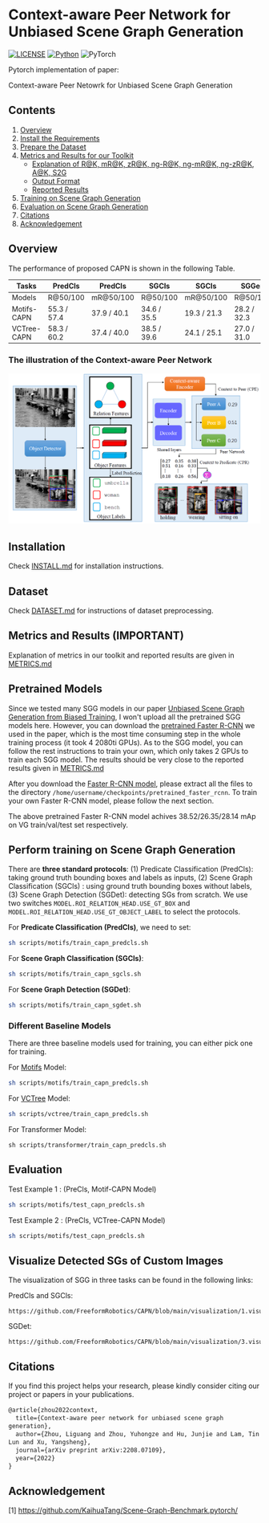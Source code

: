 # Context-aware Peer Network for Unbiased Scene Graph Generation



[![LICENSE](https://img.shields.io/badge/license-MIT-green)](https://github.com/KaihuaTang/Scene-Graph-Benchmark.pytorch/blob/master/LICENSE)
[![Python](https://img.shields.io/badge/python-3.7-blue.svg)](https://www.python.org/)
![PyTorch](https://img.shields.io/badge/pytorch-1.6.0-%237732a8)

Pytorch implementation of paper:

Context-aware Peer Netowrk for Unbiased Scene Graph Generation 



## Contents

1. [Overview](#Overview)
2. [Install the Requirements](INSTALL.md)
3. [Prepare the Dataset](DATASET.md)
4. [Metrics and Results for our Toolkit](METRICS.md)
    - [Explanation of R@K, mR@K, zR@K, ng-R@K, ng-mR@K, ng-zR@K, A@K, S2G](METRICS.md#explanation-of-our-metrics)
    - [Output Format](METRICS.md#output-format-of-our-code)
    - [Reported Results](METRICS.md#reported-results)
5. [Training on Scene Graph Generation](#perform-training-on-scene-graph-generation)
6. [Evaluation on Scene Graph Generation](#Evaluation)
14. [Citations](#Citations)
14. [Acknowledgement](#Acknowledgement)

## Overview



The performance of proposed CAPN is shown in the following  Table.

Tasks | PredCls | PredCls | SGCls | SGCls | SGGen | SGGen 
-- | -- | -- | -- | -- | -- | -- 
Models | R@50/100 | mR@50/100 | R@50/100 | mR@50/100 | R@50/100 | mR@50/100 
Motifs-CAPN | 55.3 / 57.4 | 37.9 / 40.1 | 34.6 /  35.5 | 19.3 / 21.3 | 28.2 / 32.3 | 16.2 / 18.8 
VCTree-CAPN | 58.3 / 60.2      | 37.4 / 40.0 | 38.5 / 39.6 | 24.1 / 25.1 | 27.0 / 31.0    | 16.0 / 18.9 



### The illustration of the Context-aware Peer Network 

![alt text](demo/capn.jpg)



## Installation

Check [INSTALL.md](INSTALL.md) for installation instructions.



## Dataset

Check [DATASET.md](DATASET.md) for instructions of dataset preprocessing.



## Metrics and Results **(IMPORTANT)**

Explanation of metrics in our toolkit and reported results are given in [METRICS.md](METRICS.md)



## Pretrained Models

Since we tested many SGG models in our paper [Unbiased Scene Graph Generation from Biased Training](https://arxiv.org/abs/2002.11949), I won't upload all the pretrained SGG models here. However, you can download the [pretrained Faster R-CNN](https://onedrive.live.com/embed?cid=22376FFAD72C4B64&resid=22376FFAD72C4B64%21779870&authkey=AH5CPVb9g5E67iQ) we used in the paper, which is the most time consuming step in the whole training process (it took 4 2080ti GPUs). As to the SGG model, you can follow the rest instructions to train your own, which only takes 2 GPUs to train each SGG model. The results should be very close to the reported results given in [METRICS.md](METRICS.md)

After you download the [Faster R-CNN model](https://onedrive.live.com/embed?cid=22376FFAD72C4B64&resid=22376FFAD72C4B64%21779870&authkey=AH5CPVb9g5E67iQ), please extract all the files to the directory `/home/username/checkpoints/pretrained_faster_rcnn`. To train your own Faster R-CNN model, please follow the next section.

The above pretrained Faster R-CNN model achives 38.52/26.35/28.14 mAp on VG train/val/test set respectively.



## Perform training on Scene Graph Generation

There are **three standard protocols**: (1) Predicate Classification (PredCls): taking ground truth bounding boxes and labels as inputs, (2) Scene Graph Classification (SGCls) : using ground truth bounding boxes without labels, (3) Scene Graph Detection (SGDet): detecting SGs from scratch. We use two switches ```MODEL.ROI_RELATION_HEAD.USE_GT_BOX``` and ```MODEL.ROI_RELATION_HEAD.USE_GT_OBJECT_LABEL``` to select the protocols. 

For **Predicate Classification (PredCls)**, we need to set:
``` bash
sh scripts/motifs/train_capn_predcls.sh
```
For **Scene Graph Classification (SGCls)**:

``` bash
sh scripts/motifs/train_capn_sgcls.sh
```
For **Scene Graph Detection (SGDet)**:
``` bash
sh scripts/motifs/train_capn_sgdet.sh
```

### Different Baseline Models
There are three baseline models used for training, you can either pick one for training.

For [Motifs](https://arxiv.org/abs/1711.06640) Model:
```bash
sh scripts/motifs/train_capn_predcls.sh
```
For [VCTree](https://arxiv.org/abs/1812.01880) Model:
```bash
sh scripts/vctree/train_capn_predcls.sh
```
For Transformer Model:

```
sh scripts/transformer/train_capn_predcls.sh
```



## Evaluation

Test Example 1 : (PreCls, Motif-CAPN Model)
```bash
sh scripts/motifs/test_capn_predcls.sh
```

Test Example 2 : (PreCls, VCTree-CAPN Model)
```bash
sh scripts/motifs/test_capn_predcls.sh
```



## Visualize Detected SGs of Custom Images
The visualization of SGG in three tasks can be found in the following links:

PredCls and SGCls:

```
https://github.com/FreeformRobotics/CAPN/blob/main/visualization/1.visualize_PredCls_and_SGCls.ipynb
```

SGDet:

```
https://github.com/FreeformRobotics/CAPN/blob/main/visualization/3.visualize_custom_SGDet.ipynb
```

## Citations

If you find this project helps your research, please kindly consider citing our project or papers in your publications.

```
@article{zhou2022context,
  title={Context-aware peer network for unbiased scene graph generation},
  author={Zhou, Liguang and Zhou, Yuhongze and Hu, Junjie and Lam, Tin Lun and Xu, Yangsheng},
  journal={arXiv preprint arXiv:2208.07109},
  year={2022}
}
```



## Acknowledgement

[1] https://github.com/KaihuaTang/Scene-Graph-Benchmark.pytorch/
